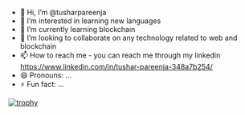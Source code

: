 - 👋 Hi, I’m @tusharpareenja
- 👀 I’m interested in learning new languages
- 🌱 I’m currently learning blockchain
- 💞️ I’m looking to collaborate on any technology related to web and blockchain
- 📫 How to reach me - you can reach me through my linkedin https://www.linkedin.com/in/tushar-pareenja-348a7b254/
- 😄 Pronouns: ...
- ⚡ Fun fact: ...

[![trophy](https://github-profile-trophy.vercel.app/?tusharpareenja=ryo-ma)](https://github.com/ryo-ma/github-profile-trophy)
<!---
tusharpareenja/tusharpareenja is a ✨ special ✨ repository because its `README.md` (this file) appears on your GitHub profile.
You can click the Preview link to take a look at your changes.
--->
